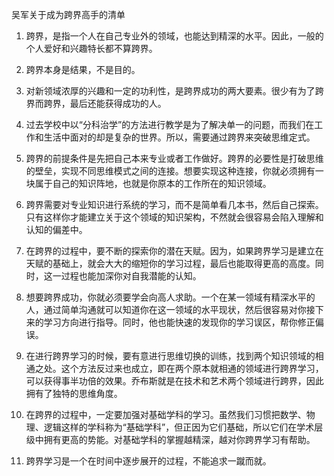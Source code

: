 吴军关于成为跨界高手的清单

1. 跨界，是指一个人在自己专业外的领域，也能达到精深的水平。因此，一般的个人爱好和兴趣特长都不算跨界。

2. 跨界本身是结果，不是目的。

3. 对新领域浓厚的兴趣和一定的功利性，是跨界成功的两大要素。很少有为了跨界而跨界，最后还能获得成功的人。


4. 过去学校中以“分科治学”的方法进行教学是为了解决单一的问题，而我们在工作和生活中面对的却是复杂的世界。所以，需要通过跨界来突破思维定式。


5. 跨界的前提条件是先把自己本来专业或者工作做好。跨界的必要性是打破思维的壁垒，实现不同思维模式之间的连接。想要实现这种连接，你就必须拥有一块属于自己的知识阵地，也就是你原本的工作所在的知识领域。


6. 跨界需要对专业知识进行系统的学习，而不是简单看几本书，然后自己探索。只有这样你才能建立关于这个领域的知识架构，不然就会很容易会陷入理解和认知的偏差中。


7. 在跨界的过程中，要不断的探索你的潜在天赋。因为，如果跨界学习是建立在天赋的基础上，就会大大的缩短你的学习过程，最后也能取得更高的高度。同时，这一过程也能加深你对自我潜能的认知。


8. 想要跨界成功，你就必须要学会向高人求助。一个在某一领域有精深水平的人，通过简单沟通就可以知道你在这一领域的水平现状，然后很容易对你接下来的学习方向进行指导。同时，他也能快速的发现你的学习误区，帮你修正偏误。


9. 在进行跨界学习的时候，要有意进行思维切换的训练，找到两个知识领域的相通之处。这个方法反过来也成立，即在两个原本就相通的领域进行跨界学习，可以获得事半功倍的效果。乔布斯就是在技术和艺术两个领域进行跨界，因此拥有了独特的思维角度。


10. 在跨界的过程中，一定要加强对基础学科的学习。虽然我们习惯把数学、物理、逻辑这样的学科称为“基础学科”，但正因为它们基础，所以它们在学术层级中拥有更高的势能。对基础学科的掌握越精深，越对你跨界学习有帮助。


11. 跨界学习是一个在时间中逐步展开的过程，不能追求一蹴而就。